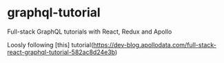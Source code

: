 # graphql-tutorial
Full-stack GraphQL tutorials with React, Redux and Apollo

Loosly following [this] tutorial(https://dev-blog.apollodata.com/full-stack-react-graphql-tutorial-582ac8d24e3b)
